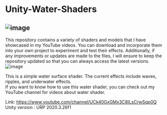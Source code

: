 # Unity-Water-Shaders
![image](https://github.com/Parrot222/Unity-Water-Shaders/blob/main/water-shader.png)
----------------------------------------------------------------------------------------------
This repository contains a variety of shaders and models that I have showcased in my YouTube videos. You can download and incorporate them into your own project to experiment and test their effects. Additionally, if any improvements or updates are made to the files, I will ensure to keep the repository updated so that you can always access the latest versions.  
![image](https://github.com/Parrot222/Unity-Water-Shaders/blob/main/unity-interactive-water-test.gif)
  
This is a simple water surface shader. The current effects include waves, ripples, and underwater effects.  
If you want to know how to use this water shader, you can check out my YouTube channel for videos about water shader.  
  
Link: [https://www.youtube.com/channel/UCk40GxGMx3C8ILsCrwSqp0Q ](https://youtu.be/DFwNv1n1Y6Q)   
Unity version : URP 2020.3.26f1  
